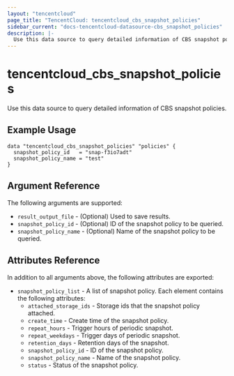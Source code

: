 ```yaml
---
layout: "tencentcloud"
page_title: "TencentCloud: tencentcloud_cbs_snapshot_policies"
sidebar_current: "docs-tencentcloud-datasource-cbs_snapshot_policies"
description: |-
  Use this data source to query detailed information of CBS snapshot policies.
---
```


# tencentcloud_cbs_snapshot_policies

Use this data source to query detailed information of CBS snapshot policies.

## Example Usage

```hcl
data "tencentcloud_cbs_snapshot_policies" "policies" {
  snapshot_policy_id   = "snap-f3io7adt"
  snapshot_policy_name = "test"
}
```

## Argument Reference

The following arguments are supported:

* `result_output_file` - (Optional) Used to save results.
* `snapshot_policy_id` - (Optional) ID of the snapshot policy to be queried.
* `snapshot_policy_name` - (Optional) Name of the snapshot policy to be queried.

## Attributes Reference

In addition to all arguments above, the following attributes are exported:

* `snapshot_policy_list` - A list of snapshot policy. Each element contains the following attributes:
  * `attached_storage_ids` - Storage ids that the snapshot policy attached.
  * `create_time` - Create time of the snapshot policy.
  * `repeat_hours` - Trigger hours of periodic snapshot.
  * `repeat_weekdays` - Trigger days of periodic snapshot.
  * `retention_days` - Retention days of the snapshot.
  * `snapshot_policy_id` - ID of the snapshot policy.
  * `snapshot_policy_name` - Name of the snapshot policy.
  * `status` - Status of the snapshot policy.


